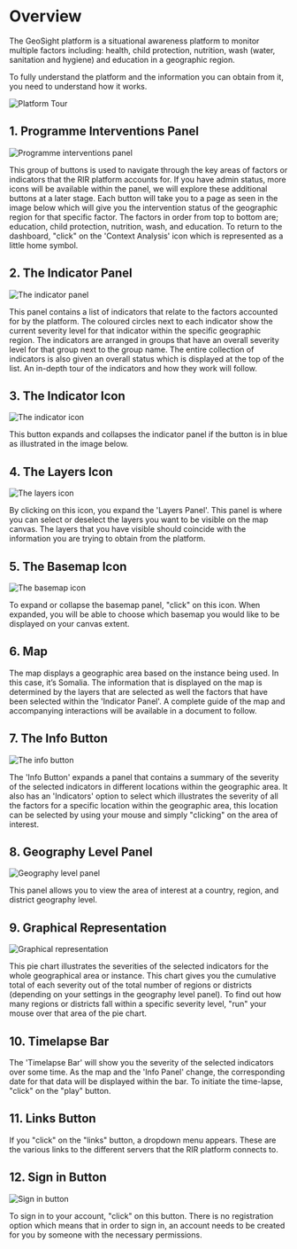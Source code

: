 [//]: # "GeoSight is UNICEF's geospatial web-based business intelligence platform."
[//]: # 
[//]: # "Contact : geosight-no-reply@unicef.org"
[//]: # 
[//]: # ".. note:: This program is free software; you can redistribute it and/or modify"
[//]: # "    it under the terms of the GNU Affero General Public License as published by"
[//]: # "    the Free Software Foundation; either version 3 of the License, or"
[//]: # "    (at your option) any later version."
[//]: # 
[//]: # "__author__ = 'irwan@kartoza.com'"
[//]: # "__date__ = '13/06/2023'"
[//]: # "__copyright__ = ('Copyright 2023, Unicef')"
[//]: # "__copyright__ = ('Copyright 2023, Unicef')"

# Overview

The GeoSight platform is a situational awareness platform to monitor multiple factors including: health, child protection, nutrition, wash (water, sanitation and hygiene) and education in a geographic region. 

To fully understand the platform and the information you can obtain from it, you need to understand how it works.

![Platform Tour](img/platform-tour.png "Platform Tour")

## 1. Programme Interventions Panel
![Programme interventions panel](img/intervention-panel.png "Programme interventions panel")

This group of buttons is used to navigate through the key areas of factors or indicators that the RIR platform accounts for. If you have admin status, more icons will be available within the panel, we will explore these additional buttons at a later stage. Each button will take you to a page as seen in the image below which will give you the intervention status of the geographic region for that specific factor. The factors in order from top to bottom are; education, child protection, nutrition, wash, and education. To return to the dashboard, "click" on the 'Context Analysis' icon which is represented as a little home symbol.

## 2. The Indicator Panel
![The indicator panel](img/indicator-panel.png "The indicator panel")

This panel contains a list of indicators that relate to the factors accounted for by the platform. The coloured circles next to each indicator show the current severity level for that indicator within the specific geographic region. The indicators are arranged in groups that have an overall severity level for that group next to the group name. The entire collection of indicators is also given an overall status which is displayed at the top of the list. An in-depth tour of the indicators and how they work will follow.

## 3. The Indicator Icon
![The indicator icon](img/indicator-button.png "The indicator icon")

This button expands and collapses the indicator panel if the button is in blue as illustrated in the image below.
   
## 4. The Layers Icon
![The layers icon](img/layers-button.png "The layers icon")

By clicking on this icon, you expand the 'Layers Panel'. This panel is where you can select or deselect the layers you want to be visible on the map canvas. The layers that you have visible should coincide with the information you are trying to obtain from the platform.

## 5. The Basemap Icon
![The basemap icon](img/basemap-button.png "The basemap icon")

To expand or collapse the basemap panel, "click" on this icon. When expanded, you will be able to choose which basemap you would like to be displayed on your canvas extent.

## 6. Map
The map displays a geographic area based on the instance being used. In this case, it’s Somalia. The information that is displayed on the map is determined by the layers that are selected as well the factors that have been selected within the 'Indicator Panel'. A complete guide of the map and accompanying interactions will be available in a document to follow.
 
## 7. The Info Button
![The info button](img/info-button.png "The info button")

The 'Info Button' expands a panel that contains a summary of the severity of the selected indicators in different locations within the geographic area. It also has an 'Indicators' option to select which illustrates the severity of all the factors for a specific location within the geographic area, this location can be selected by using your mouse and simply "clicking" on the area of interest.
  
## 8. Geography Level Panel
![Geography level panel](img/geography-level-panel.png "Geography level panel")

This panel allows you to view the area of interest at a country, region, and district geography level.

## 9. Graphical Representation
![Graphical representation](img/graphical-representation.png "Graphical representation")

This pie chart illustrates the severities of the selected indicators for the whole geographical area or instance. This chart gives you the cumulative total of each severity out of the total number of regions or districts (depending on your settings in the geography level panel). To find out how many regions or districts fall within a specific severity level, "run" your mouse over that area of the pie chart.
 
## 10. Timelapse Bar
The 'Timelapse Bar' will show you the severity of the selected indicators over some time. As the map and the 'Info Panel' change, the corresponding date for that data will be displayed within the bar. To initiate the time-lapse, "click" on the "play" button.

## 11. Links Button
If you "click" on the "links" button, a dropdown menu appears. These are the various links to the different servers that the RIR platform connects to.

## 12. Sign in Button
![Sign in button](img/sign-in.png "Sign in button")

To sign in to your account, "click" on this button. There is no registration option which means that in order to sign in, an account needs to be created for you by someone with the necessary permissions.